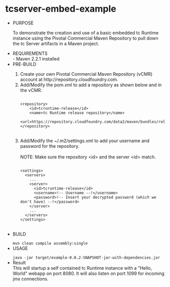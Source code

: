 tcserver-embed-example
======================
<ul>
<li> PURPOSE </li>

To demonstrate the creation and use of a basic embedded tc Runtime instance using the Pivotal Commercial Maven Repository to pull down the tc Server artifacts in a Maven project.

<li>REQUIREMENTS</li>
- Maven 2.2.1 installed

<li>PRE-BUILD</li>
<ol>
  <li> Create your own Pivotal Commercial Maven Repository (vCMR) account at http://repository.cloudfoundry.com.</li>
  <li> Add/Modify the pom.xml to add a repository as shown below and in the vCMR.</li>
<pre>
<code>
&lt;repository&gt;
	&lt;id&gt;tcruntime-release&lt;/id&gt;
	&lt;name&gt;tc Runtime release repository&lt;/name&gt;
	&lt;url&gt;https://repository.cloudfoundry.com/data2/maven/bundles/release&lt;/url&gt;
&lt;/repository&gt;
</code>
</pre>
  <li> Add/Modify the ~/.m2/settings.xml to add your username and password for the repository. </li>
<br>
NOTE: Make sure the repository &lt;id&gt; and the server &lt;id&gt; match.
<pre>
<code>
&lt;settings&gt;
  &lt;servers&gt;
  	...
    &lt;server&gt;
      &lt;id&gt;tcruntime-release&lt;/id&gt;
      &lt;username&gt;!-- Username --!&lt;/username&gt;
      &lt;password&gt;!-- Insert your decrypted password (which we don't have) --!&lt;/password&gt;
    &lt;/server&gt;
    ...
  &lt;/servers&gt;
&lt;/settings&gt;
</code>
</pre>
</ol>
</ul>
<ul>
  <li>BUILD</li>
<code>
mvn clean compile assembly:single
</code>
  <li>USAGE</li>
<code>
java -jar target/example-0.0.2-SNAPSHOT-jar-with-dependencies.jar 
</code>
  <li>Result</li>
This will startup a self contained tc Runtime instance with a "Hello, World" webapp on port 8080. It will also listen on port 1099 for incoming jmx connections.
</ul>
